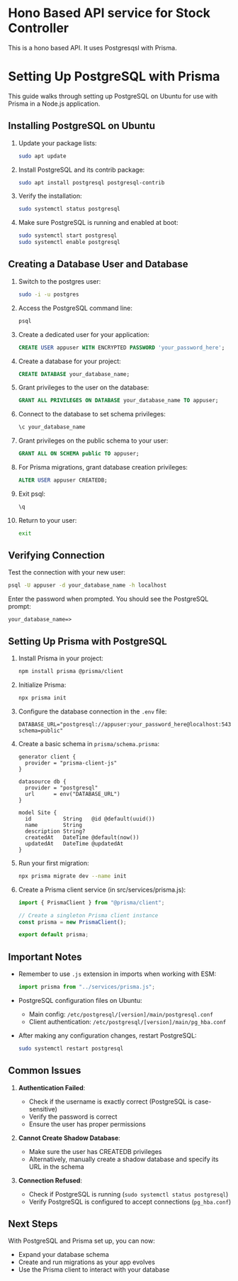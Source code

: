 # Hono Based API service for Stock Controller

This is a hono based API. It uses Postgresqsl with Prisma.

# Setting Up PostgreSQL with Prisma

This guide walks through setting up PostgreSQL on Ubuntu for use with Prisma in a Node.js application.

## Installing PostgreSQL on Ubuntu

1. Update your package lists:

   ```bash
   sudo apt update
   ```

2. Install PostgreSQL and its contrib package:

   ```bash
   sudo apt install postgresql postgresql-contrib
   ```

3. Verify the installation:

   ```bash
   sudo systemctl status postgresql
   ```

4. Make sure PostgreSQL is running and enabled at boot:
   ```bash
   sudo systemctl start postgresql
   sudo systemctl enable postgresql
   ```

## Creating a Database User and Database

1. Switch to the postgres user:

   ```bash
   sudo -i -u postgres
   ```

2. Access the PostgreSQL command line:

   ```bash
   psql
   ```

3. Create a dedicated user for your application:

   ```sql
   CREATE USER appuser WITH ENCRYPTED PASSWORD 'your_password_here';
   ```

4. Create a database for your project:

   ```sql
   CREATE DATABASE your_database_name;
   ```

5. Grant privileges to the user on the database:

   ```sql
   GRANT ALL PRIVILEGES ON DATABASE your_database_name TO appuser;
   ```

6. Connect to the database to set schema privileges:

   ```sql
   \c your_database_name
   ```

7. Grant privileges on the public schema to your user:

   ```sql
   GRANT ALL ON SCHEMA public TO appuser;
   ```

8. For Prisma migrations, grant database creation privileges:

   ```sql
   ALTER USER appuser CREATEDB;
   ```

9. Exit psql:

   ```sql
   \q
   ```

10. Return to your user:
    ```bash
    exit
    ```

## Verifying Connection

Test the connection with your new user:

```bash
psql -U appuser -d your_database_name -h localhost
```

Enter the password when prompted. You should see the PostgreSQL prompt:

```
your_database_name=>
```

## Setting Up Prisma with PostgreSQL

1. Install Prisma in your project:

   ```bash
   npm install prisma @prisma/client
   ```

2. Initialize Prisma:

   ```bash
   npx prisma init
   ```

3. Configure the database connection in the `.env` file:

   ```
   DATABASE_URL="postgresql://appuser:your_password_here@localhost:5432/your_database_name?schema=public"
   ```

4. Create a basic schema in `prisma/schema.prisma`:

   ```prisma
   generator client {
     provider = "prisma-client-js"
   }

   datasource db {
     provider = "postgresql"
     url      = env("DATABASE_URL")
   }

   model Site {
     id          String   @id @default(uuid())
     name        String
     description String?
     createdAt   DateTime @default(now())
     updatedAt   DateTime @updatedAt
   }
   ```

5. Run your first migration:

   ```bash
   npx prisma migrate dev --name init
   ```

6. Create a Prisma client service (in src/services/prisma.js):

   ```javascript
   import { PrismaClient } from "@prisma/client";

   // Create a singleton Prisma client instance
   const prisma = new PrismaClient();

   export default prisma;
   ```

## Important Notes

- Remember to use `.js` extension in imports when working with ESM:

  ```javascript
  import prisma from "../services/prisma.js";
  ```

- PostgreSQL configuration files on Ubuntu:

  - Main config: `/etc/postgresql/[version]/main/postgresql.conf`
  - Client authentication: `/etc/postgresql/[version]/main/pg_hba.conf`

- After making any configuration changes, restart PostgreSQL:
  ```bash
  sudo systemctl restart postgresql
  ```

## Common Issues

1. **Authentication Failed**:

   - Check if the username is exactly correct (PostgreSQL is case-sensitive)
   - Verify the password is correct
   - Ensure the user has proper permissions

2. **Cannot Create Shadow Database**:

   - Make sure the user has CREATEDB privileges
   - Alternatively, manually create a shadow database and specify its URL in the schema

3. **Connection Refused**:
   - Check if PostgreSQL is running (`sudo systemctl status postgresql`)
   - Verify PostgreSQL is configured to accept connections (`pg_hba.conf`)

## Next Steps

With PostgreSQL and Prisma set up, you can now:

- Expand your database schema
- Create and run migrations as your app evolves
- Use the Prisma client to interact with your database
